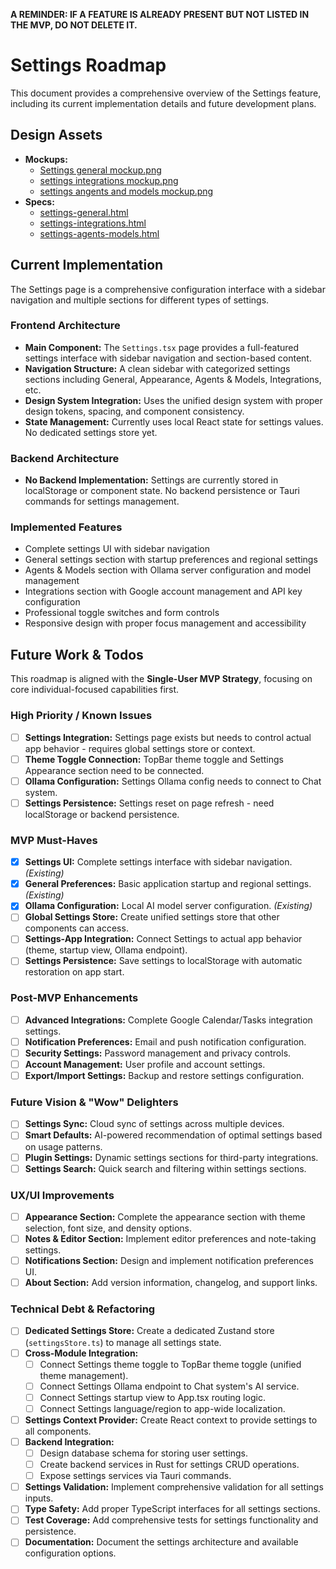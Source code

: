 **A REMINDER: IF A FEATURE IS ALREADY PRESENT BUT NOT LISTED IN THE MVP, DO NOT DELETE IT.**

# Settings Roadmap

This document provides a comprehensive overview of the Settings feature, including its current implementation details and future development plans.

## Design Assets

- **Mockups:** 
  - [Settings general mockup.png](../../design/mockups/Settings%20general%20mockup.png)
  - [settings integrations mockup.png](../../design/mockups/settings%20integrations%20mockup.png)
  - [settings angents and models mockup.png](../../design/mockups/settings%20angents%20and%20models%20mockup.png)
- **Specs:**
  - [settings-general.html](../../design/specs/settings-general.html)
  - [settings-integrations.html](../../design/specs/settings-integrations.html)
  - [settings-agents-models.html](../../design/specs/settings-agents-models.html)

## Current Implementation

The Settings page is a comprehensive configuration interface with a sidebar navigation and multiple sections for different types of settings.

### Frontend Architecture

- **Main Component:** The `Settings.tsx` page provides a full-featured settings interface with sidebar navigation and section-based content.
- **Navigation Structure:** A clean sidebar with categorized settings sections including General, Appearance, Agents & Models, Integrations, etc.
- **Design System Integration:** Uses the unified design system with proper design tokens, spacing, and component consistency.
- **State Management:** Currently uses local React state for settings values. No dedicated settings store yet.

### Backend Architecture

- **No Backend Implementation:** Settings are currently stored in localStorage or component state. No backend persistence or Tauri commands for settings management.

### Implemented Features

- Complete settings UI with sidebar navigation
- General settings section with startup preferences and regional settings
- Agents & Models section with Ollama server configuration and model management
- Integrations section with Google account management and API key configuration
- Professional toggle switches and form controls
- Responsive design with proper focus management and accessibility

## Future Work & Todos

This roadmap is aligned with the **Single-User MVP Strategy**, focusing on core individual-focused capabilities first.

### High Priority / Known Issues

- [ ] **Settings Integration:** Settings page exists but needs to control actual app behavior - requires global settings store or context.
- [ ] **Theme Toggle Connection:** TopBar theme toggle and Settings Appearance section need to be connected.
- [ ] **Ollama Configuration:** Settings Ollama config needs to connect to Chat system.
- [ ] **Settings Persistence:** Settings reset on page refresh - need localStorage or backend persistence.

### MVP Must-Haves

- [x] **Settings UI:** Complete settings interface with sidebar navigation. *(Existing)*
- [x] **General Preferences:** Basic application startup and regional settings. *(Existing)*
- [x] **Ollama Configuration:** Local AI model server configuration. *(Existing)*
- [ ] **Global Settings Store:** Create unified settings store that other components can access.
- [ ] **Settings-App Integration:** Connect Settings to actual app behavior (theme, startup view, Ollama endpoint).
- [ ] **Settings Persistence:** Save settings to localStorage with automatic restoration on app start.

### Post-MVP Enhancements

- [ ] **Advanced Integrations:** Complete Google Calendar/Tasks integration settings.
- [ ] **Notification Preferences:** Email and push notification configuration.
- [ ] **Security Settings:** Password management and privacy controls.
- [ ] **Account Management:** User profile and account settings.
- [ ] **Export/Import Settings:** Backup and restore settings configuration.

### Future Vision & "Wow" Delighters

- [ ] **Settings Sync:** Cloud sync of settings across multiple devices.
- [ ] **Smart Defaults:** AI-powered recommendation of optimal settings based on usage patterns.
- [ ] **Plugin Settings:** Dynamic settings sections for third-party integrations.
- [ ] **Settings Search:** Quick search and filtering within settings sections.

### UX/UI Improvements

- [ ] **Appearance Section:** Complete the appearance section with theme selection, font size, and density options.
- [ ] **Notes & Editor Section:** Implement editor preferences and note-taking settings.
- [ ] **Notifications Section:** Design and implement notification preferences UI.
- [ ] **About Section:** Add version information, changelog, and support links.

### Technical Debt & Refactoring

- [ ] **Dedicated Settings Store:** Create a dedicated Zustand store (`settingsStore.ts`) to manage all settings state.
- [ ] **Cross-Module Integration:**
  - [ ] Connect Settings theme toggle to TopBar theme toggle (unified theme management).
  - [ ] Connect Settings Ollama endpoint to Chat system's AI service.
  - [ ] Connect Settings startup view to App.tsx routing logic.
  - [ ] Connect Settings language/region to app-wide localization.
- [ ] **Settings Context Provider:** Create React context to provide settings to all components.
- [ ] **Backend Integration:**
  - [ ] Design database schema for storing user settings.
  - [ ] Create backend services in Rust for settings CRUD operations.
  - [ ] Expose settings services via Tauri commands.
- [ ] **Settings Validation:** Implement comprehensive validation for all settings inputs.
- [ ] **Type Safety:** Add proper TypeScript interfaces for all settings sections.
- [ ] **Test Coverage:** Add comprehensive tests for settings functionality and persistence.
- [ ] **Documentation:** Document the settings architecture and available configuration options. 